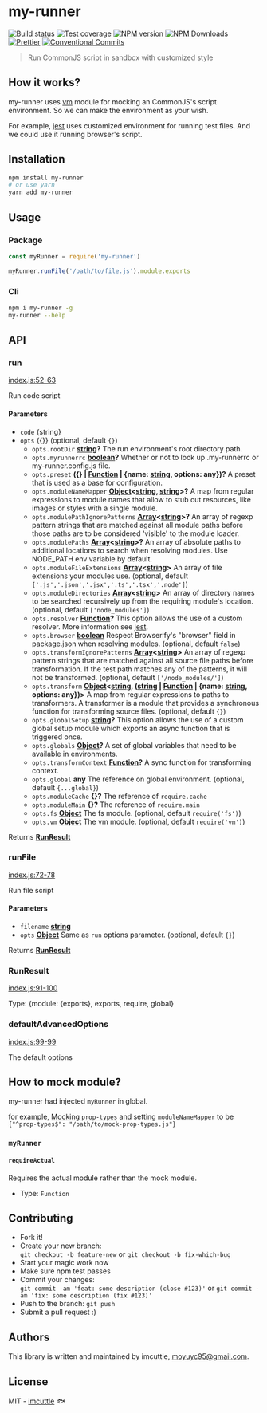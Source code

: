 # my-runner

[![Build status](https://img.shields.io/travis/imcuttle/my-runner/master.svg?style=flat-square)](https://travis-ci.org/imcuttle/my-runner)
[![Test coverage](https://img.shields.io/codecov/c/github/imcuttle/my-runner.svg?style=flat-square)](https://codecov.io/github/imcuttle/my-runner?branch=master)
[![NPM version](https://img.shields.io/npm/v/my-runner.svg?style=flat-square)](https://www.npmjs.com/package/my-runner)
[![NPM Downloads](https://img.shields.io/npm/dm/my-runner.svg?style=flat-square&maxAge=43200)](https://www.npmjs.com/package/my-runner)
[![Prettier](https://img.shields.io/badge/code_style-prettier-ff69b4.svg?style=flat-square)](https://prettier.io/)
[![Conventional Commits](https://img.shields.io/badge/Conventional%20Commits-1.0.0-yellow.svg?style=flat-square)](https://conventionalcommits.org)

> Run CommonJS script in sandbox with customized style

## How it works?

my-runner uses [vm](https://nodejs.org/api/vm.html) module for mocking an CommonJS's script environment. So we can make the environment as your wish.

For example, [jest](https://jestjs.io) uses customized environment for running test files. And we could use it running browser's script.

## Installation

```bash
npm install my-runner
# or use yarn
yarn add my-runner
```

## Usage

### Package

```javascript
const myRunner = require('my-runner')

myRunner.runFile('/path/to/file.js').module.exports
```

### Cli

```bash
npm i my-runner -g
my-runner --help
```

## API

<!-- Generated by documentation.js. Update this documentation by updating the source code. -->

### run

[index.js:52-63](https://github.com/imcuttle/my-runner/blob/cd1022c5949ab6093e8aab7f861696483b492ece/index.js#L52-L63 'Source code on GitHub')

Run code script

#### Parameters

- `code` {string}
- `opts` {{}} (optional, default `{}`)
  - `opts.rootDir` **[string](https://developer.mozilla.org/docs/Web/JavaScript/Reference/Global_Objects/String)?** The run environment's root directory path.
  - `opts.myrunnerrc` **[boolean](https://developer.mozilla.org/docs/Web/JavaScript/Reference/Global_Objects/Boolean)?** Whether or not to look up .my-runnerrc or my-runner.config.js file.
  - `opts.preset` **({} | [Function](https://developer.mozilla.org/docs/Web/JavaScript/Reference/Statements/function) | {name: [string](https://developer.mozilla.org/docs/Web/JavaScript/Reference/Global_Objects/String), options: any})?** A preset that is used as a base for configuration.
  - `opts.moduleNameMapper` **[Object](https://developer.mozilla.org/docs/Web/JavaScript/Reference/Global_Objects/Object)&lt;[string](https://developer.mozilla.org/docs/Web/JavaScript/Reference/Global_Objects/String), [string](https://developer.mozilla.org/docs/Web/JavaScript/Reference/Global_Objects/String)>?** A map from regular expressions to module names that allow to stub out resources, like images or styles with a single module.
  - `opts.modulePathIgnorePatterns` **[Array](https://developer.mozilla.org/docs/Web/JavaScript/Reference/Global_Objects/Array)&lt;[string](https://developer.mozilla.org/docs/Web/JavaScript/Reference/Global_Objects/String)>?** An array of regexp pattern strings that are matched against all module paths before those paths are to be considered 'visible' to the module loader.
  - `opts.modulePaths` **[Array](https://developer.mozilla.org/docs/Web/JavaScript/Reference/Global_Objects/Array)&lt;[string](https://developer.mozilla.org/docs/Web/JavaScript/Reference/Global_Objects/String)>?** An array of absolute paths to additional locations to search when resolving modules. Use NODE_PATH env variable by default.
  - `opts.moduleFileExtensions` **[Array](https://developer.mozilla.org/docs/Web/JavaScript/Reference/Global_Objects/Array)&lt;[string](https://developer.mozilla.org/docs/Web/JavaScript/Reference/Global_Objects/String)>** An array of file extensions your modules use. (optional, default `['.js','.json','.jsx','.ts','.tsx','.node']`)
  - `opts.moduleDirectories` **[Array](https://developer.mozilla.org/docs/Web/JavaScript/Reference/Global_Objects/Array)&lt;[string](https://developer.mozilla.org/docs/Web/JavaScript/Reference/Global_Objects/String)>** An array of directory names to be searched recursively up from the requiring module's location. (optional, default `['node_modules']`)
  - `opts.resolver` **[Function](https://developer.mozilla.org/docs/Web/JavaScript/Reference/Statements/function)?** This option allows the use of a custom resolver. More information see [jest](https://jestjs.io/docs/en/configuration#resolver-string).
  - `opts.browser` **[boolean](https://developer.mozilla.org/docs/Web/JavaScript/Reference/Global_Objects/Boolean)** Respect Browserify's "browser" field in package.json when resolving modules. (optional, default `false`)
  - `opts.transformIgnorePatterns` **[Array](https://developer.mozilla.org/docs/Web/JavaScript/Reference/Global_Objects/Array)&lt;[string](https://developer.mozilla.org/docs/Web/JavaScript/Reference/Global_Objects/String)>** An array of regexp pattern strings that are matched against all source file paths before transformation. If the test path matches any of the patterns, it will not be transformed. (optional, default `['/node_modules/']`)
  - `opts.transform` **[Object](https://developer.mozilla.org/docs/Web/JavaScript/Reference/Global_Objects/Object)&lt;[string](https://developer.mozilla.org/docs/Web/JavaScript/Reference/Global_Objects/String), ([string](https://developer.mozilla.org/docs/Web/JavaScript/Reference/Global_Objects/String) \| [Function](https://developer.mozilla.org/docs/Web/JavaScript/Reference/Statements/function) | {name: [string](https://developer.mozilla.org/docs/Web/JavaScript/Reference/Global_Objects/String), options: any})>** A map from regular expressions to paths to transformers. A transformer is a module that provides a synchronous function for transforming source files. (optional, default `{}`)
  - `opts.globalSetup` **[string](https://developer.mozilla.org/docs/Web/JavaScript/Reference/Global_Objects/String)?** This option allows the use of a custom global setup module which exports an async function that is triggered once.
  - `opts.globals` **[Object](https://developer.mozilla.org/docs/Web/JavaScript/Reference/Global_Objects/Object)?** A set of global variables that need to be available in environments.
  - `opts.transformContext` **[Function](https://developer.mozilla.org/docs/Web/JavaScript/Reference/Statements/function)?** A sync function for transforming context.
  - `opts.global` **any** The reference on global environment. (optional, default `{...global}`)
  - `opts.moduleCache` **{}?** The reference of `require.cache`
  - `opts.moduleMain` **{}?** The reference of `require.main`
  - `opts.fs` **[Object](https://developer.mozilla.org/docs/Web/JavaScript/Reference/Global_Objects/Object)** The fs module. (optional, default `require('fs')`)
  - `opts.vm` **[Object](https://developer.mozilla.org/docs/Web/JavaScript/Reference/Global_Objects/Object)** The vm module. (optional, default `require('vm')`)

Returns **[RunResult](#runresult)**

### runFile

[index.js:72-78](https://github.com/imcuttle/my-runner/blob/cd1022c5949ab6093e8aab7f861696483b492ece/index.js#L72-L78 'Source code on GitHub')

Run file script

#### Parameters

- `filename` **[string](https://developer.mozilla.org/docs/Web/JavaScript/Reference/Global_Objects/String)**
- `opts` **[Object](https://developer.mozilla.org/docs/Web/JavaScript/Reference/Global_Objects/Object)** Same as `run` options parameter. (optional, default `{}`)

Returns **[RunResult](#runresult)**

### RunResult

[index.js:91-100](https://github.com/imcuttle/my-runner/blob/cd1022c5949ab6093e8aab7f861696483b492ece/index.js#L80-L89 'Source code on GitHub')

Type: {module: {exports}, exports, require, global}

### defaultAdvancedOptions

[index.js:99-99](https://github.com/imcuttle/my-runner/blob/cd1022c5949ab6093e8aab7f861696483b492ece/index.js#L99-L99 'Source code on GitHub')

The default options

## How to mock module?

my-runner had injected `myRunner` in global.

for example, [Mocking `prop-types`](examples/packages/computed-prop-types/libs/prop-types.js) and setting `moduleNameMapper` to be `{"^prop-types$": "/path/to/mock-prop-types.js"}`

### `myRunner`

#### `requireActual`

Requires the actual module rather than the mock module.

- Type: `Function`

## Contributing

- Fork it!
- Create your new branch:  
  `git checkout -b feature-new` or `git checkout -b fix-which-bug`
- Start your magic work now
- Make sure npm test passes
- Commit your changes:  
  `git commit -am 'feat: some description (close #123)'` or `git commit -am 'fix: some description (fix #123)'`
- Push to the branch: `git push`
- Submit a pull request :)

## Authors

This library is written and maintained by imcuttle, <a href="mailto:moyuyc95@gmail.com">moyuyc95@gmail.com</a>.

## License

MIT - [imcuttle](https://github.com/imcuttle) 🐟
